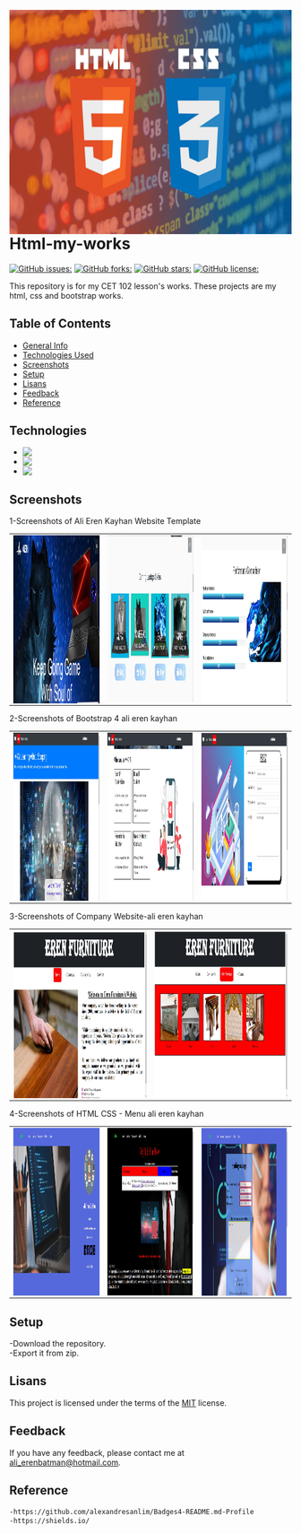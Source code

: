 <img align="left" src="https://github.com/Alierenkayhan/Alierenkayhan.github.io/blob/master/img/html.png" alt="Alierenkayhan" width ="1100" height = "400" /></p>
    
# Html-my-works

[![GitHub issues:](https://img.shields.io/github/issues/Alierenkayhan/Html-my-works)](https://img.shields.io/github/issues/Alierenkayhan/Html-my-works)
[![GitHub forks:](https://img.shields.io/github/forks/Alierenkayhan/Html-my-works)](https://img.shields.io/github/forks/Alierenkayhan/Html-my-works)
[![GitHub stars:](https://img.shields.io/github/stars/Alierenkayhan/Html-my-works)](https://img.shields.io/github/stars/Alierenkayhan/Html-my-works)
[![GitHub license:](https://img.shields.io/github/license/Alierenkayhan/Html-my-works)](	https://img.shields.io/github/license/Alierenkayhan/Html-my-works)

This repository is for my CET 102 lesson's works. 
These projects are my html, css and bootstrap works.

## Table of Contents

* [General Info](#Html-my-works)
* [Technologies Used](#Technologies)
* [Screenshots](#Screenshots)
* [Setup](#Setup)
* [Lisans](#Lisans)
* [Feedback](#Feedback)
* [Reference](#Reference)
 
## Technologies
- <img align="left" src="https://img.shields.io/badge/HTML5-E34F26?style=for-the-badge&logo=html5&logoColor=white" /> 
- <img align="left" src="https://img.shields.io/badge/CSS3-1572B6?style=for-the-badge&logo=css3&logoColor=white" /> 
- <img align="left" src="https://img.shields.io/badge/Bootstrap-563D7C?style=for-the-badge&logo=bootstrap&logoColor=white" />
 
   
## Screenshots
  1-Screenshots of Ali Eren Kayhan Website Template
  <table> 
    <tr>
        <td>  <img align="left" src="screenshots/Ali Eren Kayhan Website Templatess/Ali Eren Kayhan Website Templatess1.jpg" alt="Ali Eren Kayhan Website Template" width ="300" height = "300" /></p></td>
        <td>  <img align="left" src="screenshots/Ali Eren Kayhan Website Templatess/Ali Eren Kayhan Website Templatess2.jpg" alt="Ali Eren Kayhan Website Template" width ="300" height = "300" /></p></td>
        <td> <img align="left" src="screenshots/Ali Eren Kayhan Website Templatess/Ali Eren Kayhan Website Templatess3.jpg" alt="Ali Eren Kayhan Website Template" width ="300" height = "300" /></p></td>
    </tr>
   </table>
 
 
 
 
   2-Screenshots of Bootstrap 4 ali eren kayhan
  <table> 
    <tr>
        <td>  <img align="left" src="screenshots/Bootstrap 4 ali eren kayhanss/Bootstrap 4 ali eren kayhanss1.jpg" alt="Bootstrap 4 ali eren kayhan" width ="700" height = "300" /></p></td>
        <td>  <img align="left" src="screenshots/Bootstrap 4 ali eren kayhanss/Bootstrap 4 ali eren kayhanss2.jpg" alt="Bootstrap 4 ali eren kayhan" width ="700" height = "300" /></p></td>
        <td>  <img align="left" src="screenshots/Bootstrap 4 ali eren kayhanss/Bootstrap 4 ali eren kayhanss3.jpg" alt="Bootstrap 4 ali eren kayhan" width ="700" height = "300" /></p></td>
    </tr>
   </table>
 
  
   3-Screenshots of Company Website-ali eren kayhan
  <table> 
    <tr>
        <td>  <img align="left" src="screenshots/Company Website-ali eren kayhanss/Company Website-ali eren kayhanss1.jpg" alt="Company Website-ali eren kayhan" width ="300" height = "300" /></p></td>
        <td>  <img align="left" src="screenshots/Company Website-ali eren kayhanss/Company Website-ali eren kayhanss2.jpg" alt="Company Website-ali eren kayhan" width ="300" height = "300" /></p></td>
    </tr>
   </table>
   
   
   
   4-Screenshots of HTML CSS - Menu ali eren kayhan
  <table> 
    <tr>
        <td>  <img align="left" src="screenshots/HTML CSS - Menu ali eren kayhanss/HTML CSS - Menu ali eren kayhanss1.jpg" alt="HTML CSS - Menu ali eren kayhan" width ="300" height = "300" /></p></td>
        <td>  <img align="left" src="screenshots/HTML CSS - Menu ali eren kayhanss/HTML CSS - Menu ali eren kayhanss2.jpg" alt="HTML CSS - Menu ali eren kayhan" width ="300" height = "300" /></p></td>
        <td> <img align="left" src="screenshots/HTML CSS - Menu ali eren kayhanss/HTML CSS - Menu ali eren kayhanss3.jpg" alt="HTML CSS - Menu ali eren kayhan" width ="300" height = "300" /></p></td>
    </tr>
   </table>


## Setup
  -Download the repository.<br/>
  -Export it from zip.<br/>
  
## Lisans

This project is licensed under the terms of the [MIT](https://choosealicense.com/licenses/mit/) license.

  
## Feedback

If you have any feedback, please contact me at ali_erenbatman@hotmail.com.
  
## Reference
    -https://github.com/alexandresanlim/Badges4-README.md-Profile
    -https://shields.io/

